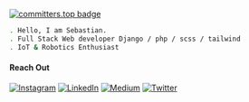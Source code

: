 [![committers.top badge](https://user-badge.committers.top/kenya_private/astianmuchui.svg)](https://user-badge.committers.top/kenya_private/astianmuchui)

```bash
. Hello, I am Sebastian.
. Full Stack Web developer Django / php / scss / tailwind
. IoT & Robotics Enthusiast
```

<!-- ##### GitHub Stats:

<div style="display: inline-flex;">

  <img src="https://github-readme-stats.vercel.app/api?username=astianmuchui&theme=github_dark&hide_border=true&include_all_commits=true&count_private=true" width="350px">

 <img src="https://github-readme-streak-stats.herokuapp.com/?user=astianmuchui&theme=github_dark&hide_border=true" width="350px">

</div> -->

<!-- [![github activity graph](https://github-readme-activity-graph.cyclic.app/graph?username=astianmuchui&bg_color=000000&color=999900&line=969900&point=none&area=true&hide_border=true)](https://github.com/ashutosh00710/github-readme-activity-graph) -->



#### Reach Out
[![Instagram](https://img.shields.io/badge/Instagram-%23E4405F.svg?logo=Instagram&logoColor=white)](https://instagram.com/astianmuchui) [![LinkedIn](https://img.shields.io/badge/LinkedIn-%230077B5.svg?logo=linkedin&logoColor=white)](https://linkedin.com/in/astianmuchui) [![Medium](https://img.shields.io/badge/Medium-12100E?logo=medium&logoColor=white)](https://medium.com/@sebastianmuchui) [![Twitter](https://img.shields.io/badge/Twitter-%231DA1F2.svg?logo=Twitter&logoColor=white)](https://twitter.com/astianmuchui) 
